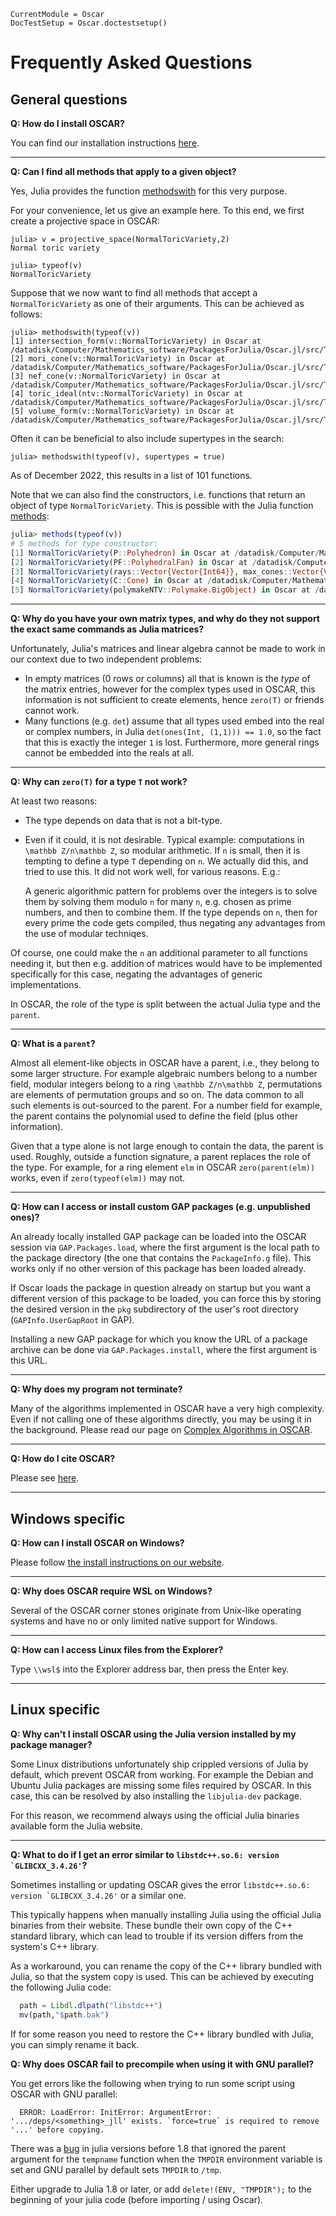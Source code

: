 ```@meta
CurrentModule = Oscar
DocTestSetup = Oscar.doctestsetup()
```

# Frequently Asked Questions


## General questions

**Q: How do I install OSCAR?**

You can find our installation instructions [here](https://www.oscar-system.org/install/).

---

**Q: Can I find all methods that apply to a given object?**

Yes, Julia provides the function [methodswith](https://docs.julialang.org/en/v1/stdlib/InteractiveUtils/#InteractiveUtils.methodswith) for this very purpose.

For your convenience, let us give an example here. To this end, we first create a projective space in OSCAR:
```jldoctest
julia> v = projective_space(NormalToricVariety,2)
Normal toric variety

julia> typeof(v)
NormalToricVariety
```
Suppose that we now want to find all methods that accept a `NormalToricVariety` as one of their arguments.
This can be achieved as follows:
```
julia> methodswith(typeof(v))
[1] intersection_form(v::NormalToricVariety) in Oscar at /datadisk/Computer/Mathematics_software/PackagesForJulia/Oscar.jl/src/ToricVarieties/CohomologyClasses/special_attributes.jl:101
[2] mori_cone(v::NormalToricVariety) in Oscar at /datadisk/Computer/Mathematics_software/PackagesForJulia/Oscar.jl/src/ToricVarieties/NormalToricVarieties/attributes.jl:976
[3] nef_cone(v::NormalToricVariety) in Oscar at /datadisk/Computer/Mathematics_software/PackagesForJulia/Oscar.jl/src/ToricVarieties/NormalToricVarieties/attributes.jl:953
[4] toric_ideal(ntv::NormalToricVariety) in Oscar at /datadisk/Computer/Mathematics_software/PackagesForJulia/Oscar.jl/src/ToricVarieties/NormalToricVarieties/attributes.jl:510
[5] volume_form(v::NormalToricVariety) in Oscar at /datadisk/Computer/Mathematics_software/PackagesForJulia/Oscar.jl/src/ToricVarieties/CohomologyClasses/special_attributes.jl:50
```
Often it can be beneficial to also include supertypes in the search:
```
julia> methodswith(typeof(v), supertypes = true)
```
As of December 2022, this results in a list of 101 functions.

Note that we can also find the constructors, i.e. functions that return an object of type `NormalToricVariety`.
This is possible with the Julia function [methods](https://docs.julialang.org/en/v1/base/base/#Base.methods):
```julia
julia> methods(typeof(v))
# 5 methods for type constructor:
[1] NormalToricVariety(P::Polyhedron) in Oscar at /datadisk/Computer/Mathematics_software/PackagesForJulia/Oscar.jl/src/ToricVarieties/NormalToricVarieties/constructors.jl:183
[2] NormalToricVariety(PF::PolyhedralFan) in Oscar at /datadisk/Computer/Mathematics_software/PackagesForJulia/Oscar.jl/src/ToricVarieties/NormalToricVarieties/constructors.jl:155
[3] NormalToricVariety(rays::Vector{Vector{Int64}}, max_cones::Vector{Vector{Int64}}; non_redundant) in Oscar at /datadisk/Computer/Mathematics_software/PackagesForJulia/Oscar.jl/src/ToricVarieties/NormalToricVarieties/constructors.jl:131
[4] NormalToricVariety(C::Cone) in Oscar at /datadisk/Computer/Mathematics_software/PackagesForJulia/Oscar.jl/src/ToricVarieties/NormalToricVarieties/constructors.jl:79
[5] NormalToricVariety(polymakeNTV::Polymake.BigObject) in Oscar at /datadisk/Computer/Mathematics_software/PackagesForJulia/Oscar.jl/src/ToricVarieties/NormalToricVarieties/constructors.jl:8
```

---

**Q: Why do you have your own matrix types, and why do they not support the exact same commands as Julia matrices?**

Unfortunately, Julia's matrices and linear algebra cannot be made to work in
our context due to two independent problems:
  - In empty matrices (0 rows or columns) all that is known is the *type* of
    the matrix entries, however for the complex types used in OSCAR, this
    information is not sufficient to create elements, hence `zero(T)` or
    friends cannot work.
  - Many functions (e.g. `det`) assume that all types used embed into the
    real or complex numbers, in Julia `det(ones(Int, (1,1))) == 1.0`, so the
    fact that this is exactly the integer `1`  is lost. Furthermore, more
    general rings cannot be embedded into the reals at all.
  
---

**Q: Why can `zero(T)` for a type `T` not work?**

At least two reasons:
  - The type depends on data that is not a bit-type.
  - Even if it could, it is not desirable. Typical example: computations in
    ``\mathbb Z/n\mathbb Z``, so modular arithmetic. If ``n`` is small, then it is tempting to
    define a type `T` depending on ``n``. We actually did this, and tried to
    use this. It did not work well, for various reasons. E.g.:

    A generic algorithmic pattern for problems over the integers is to solve
    them by solving them modulo ``n`` for many ``n``, e.g. chosen as prime
    numbers, and then to combine them. If the type depends on ``n``, then for
    every prime the code gets compiled, thus negating any advantages from the
    use of modular techniqes.

Of course, one could make the ``n`` an additional parameter to all functions
needing it, but then e.g. addition of matrices would have to be implemented
specifically for this case, negating the advantages of generic
implementations.

In OSCAR, the role of the type is split between the actual Julia type and the
`parent`.

---

**Q: What is a `parent`?**

Almost all element-like objects in OSCAR have a parent, i.e., they belong to
some larger structure. For example algebraic numbers belong to a number field,
modular integers belong to a ring ``\mathbb Z/n\mathbb Z``, permutations are elements of
permutation groups and so on. The data common to all such elements is
out-sourced to the parent. For a number field for example, the parent contains
the polynomial used to define the field (plus other information).

Given that a type alone is not large enough to contain the data, the parent is
used. Roughly, outside a function signature, a parent replaces the role of the
type. For example, for a ring element `elm` in OSCAR `zero(parent(elm))` works,
even if `zero(typeof(elm))` may not.

---

**Q: How can I access or install custom GAP packages (e.g. unpublished ones)?**

An already locally installed GAP package can be loaded into the OSCAR session
via `GAP.Packages.load`, where the first argument is the local path to the
package directory (the one that contains the `PackageInfo.g` file).
This works only if no other version of this package has been loaded already.

If Oscar loads the package in question already on startup
but you want a different version of this package to be loaded,
you can force this by storing the desired version in the `pkg` subdirectory
of the user's root directory (`GAPInfo.UserGapRoot` in GAP).

Installing a new GAP package for which you know the URL of a package archive
can be done via `GAP.Packages.install`, where the first argument is this URL.

---

**Q: Why does my program not terminate?**

Many of the algorithms implemented in OSCAR have a very high complexity. Even
if not calling one of these algorithms directly, you may be using it in the
background. Please read our page on [Complex Algorithms in OSCAR](@ref).

---

**Q: How do I cite OSCAR?**

Please see [here](https://github.com/oscar-system/Oscar.jl?tab=readme-ov-file#citing-oscar).

---
## Windows specific

**Q: How can I install OSCAR on Windows?**

Please follow [the install instructions on our website](https://www.oscar-system.org/install/).

---

**Q: Why does OSCAR require WSL on Windows?**

Several of the OSCAR corner stones originate from Unix-like operating
systems and have no or only limited native support for Windows.

---

**Q: How can I access Linux files from the Explorer?**

Type `\\wsl$` into the Explorer address bar, then press the Enter key.

---

## Linux specific

**Q: Why can't I install OSCAR using the Julia version installed by my package manager?**

Some Linux distributions unfortunately ship crippled versions of Julia by
default, which prevent OSCAR from working. For example the Debian and Ubuntu
Julia packages are missing some files required by OSCAR. In this case, this can
be resolved by also installing the `libjulia-dev` package.

For this reason, we recommend always using the official Julia binaries
available form the Julia website.

---

**Q: What to do if I get an error similar to ```libstdc++.so.6: version `GLIBCXX_3.4.26'```?**

Sometimes installing or updating OSCAR gives the error ```libstdc++.so.6:
version `GLIBCXX_3.4.26'``` or a similar one.

This typically happens when manually installing Julia using the official Julia
binaries from their website. These bundle their own copy of the C++ standard
library, which can lead to trouble if its version differs from the system's C++
library.

As a workaround, you can rename the copy of the C++ library bundled with Julia,
so that the system copy is used. This can be achieved by executing the
following Julia code:
```julia
  path = Libdl.dlpath("libstdc++")
  mv(path,"$path.bak")
```

If for some reason you need to restore the C++ library bundled with Julia, you
can simply rename it back.

**Q: Why does OSCAR fail to precompile when using it with GNU parallel?**

You get errors like the following when trying to run some script using OSCAR
with GNU parallel:
```
  ERROR: LoadError: InitError: ArgumentError: '.../deps/<something>_jll' exists. `force=true` is required to remove '...' before copying.
```

There was a [bug](https://github.com/JuliaLang/julia/issues/35343) in julia
versions before 1.8 that ignored the parent argument for the `tempname`
function when the `TMPDIR` environment variable is set and GNU parallel by
default sets `TMPDIR` to `/tmp`.

Either upgrade to Julia 1.8 or later, or add `delete!(ENV, "TMPDIR");` to the
beginning of your julia code (before importing / using Oscar).
